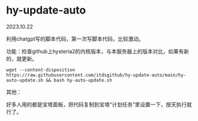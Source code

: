 # hy-update-auto
2023.10.22

利用chatgpt写的脚本代码，第一次写脚本代码，比较激动。

功能：检查github上hysteria2的内核版本，与本服务器上的版本对比，如果有新的，就更新。
```shell
wget --content-disposition https://raw.githubusercontent.com/itdsgithub/hy-update-auto/main/hy-auto-update.sh && bash hy-auto-update.sh
```

其他：

好多人用的都是宝塔面板，把代码复制到宝塔“计划任务”里设置一下，按天执行就行了。
